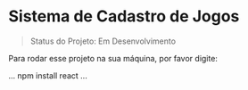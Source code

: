 <h1>Sistema de Cadastro de Jogos</h1>

> Status do Projeto: Em Desenvolvimento

Para rodar esse projeto na sua máquina, por favor digite:

...
npm install react
...
